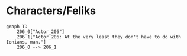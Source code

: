 # Characters/Feliks


```mermaid
graph TD
    206_0["Actor_206"]
    206_1["Actor_206: At the very least they don't have to do with Ionians, man."]
    206_0 --> 206_1
```